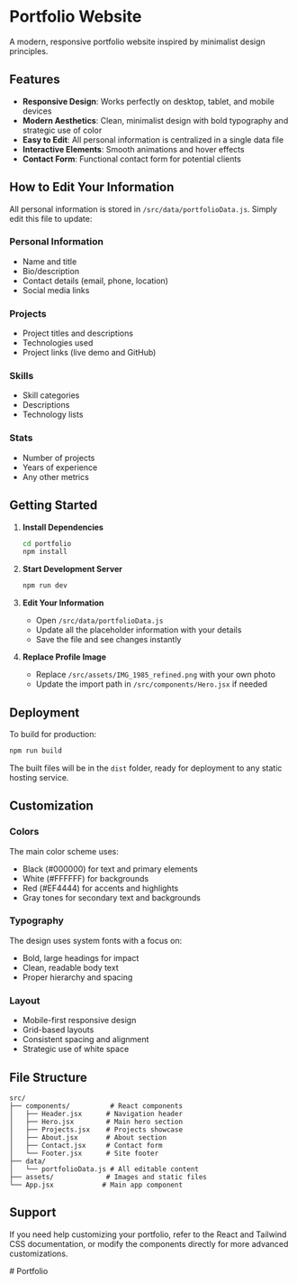 # Portfolio Website

A modern, responsive portfolio website inspired by minimalist design principles.

## Features

- **Responsive Design**: Works perfectly on desktop, tablet, and mobile devices
- **Modern Aesthetics**: Clean, minimalist design with bold typography and strategic use of color
- **Easy to Edit**: All personal information is centralized in a single data file
- **Interactive Elements**: Smooth animations and hover effects
- **Contact Form**: Functional contact form for potential clients

## How to Edit Your Information

All personal information is stored in `/src/data/portfolioData.js`. Simply edit this file to update:

### Personal Information
- Name and title
- Bio/description
- Contact details (email, phone, location)
- Social media links

### Projects
- Project titles and descriptions
- Technologies used
- Project links (live demo and GitHub)

### Skills
- Skill categories
- Descriptions
- Technology lists

### Stats
- Number of projects
- Years of experience
- Any other metrics

## Getting Started

1. **Install Dependencies**
   ```bash
   cd portfolio
   npm install
   ```

2. **Start Development Server**
   ```bash
   npm run dev
   ```

3. **Edit Your Information**
   - Open `/src/data/portfolioData.js`
   - Update all the placeholder information with your details
   - Save the file and see changes instantly

4. **Replace Profile Image**
   - Replace `/src/assets/IMG_1985_refined.png` with your own photo
   - Update the import path in `/src/components/Hero.jsx` if needed

## Deployment

To build for production:
```bash
npm run build
```

The built files will be in the `dist` folder, ready for deployment to any static hosting service.

## Customization

### Colors
The main color scheme uses:
- Black (#000000) for text and primary elements
- White (#FFFFFF) for backgrounds
- Red (#EF4444) for accents and highlights
- Gray tones for secondary text and backgrounds

### Typography
The design uses system fonts with a focus on:
- Bold, large headings for impact
- Clean, readable body text
- Proper hierarchy and spacing

### Layout
- Mobile-first responsive design
- Grid-based layouts
- Consistent spacing and alignment
- Strategic use of white space

## File Structure

```
src/
├── components/          # React components
│   ├── Header.jsx      # Navigation header
│   ├── Hero.jsx        # Main hero section
│   ├── Projects.jsx    # Projects showcase
│   ├── About.jsx       # About section
│   ├── Contact.jsx     # Contact form
│   └── Footer.jsx      # Site footer
├── data/
│   └── portfolioData.js # All editable content
├── assets/             # Images and static files
└── App.jsx            # Main app component
```

## Support

If you need help customizing your portfolio, refer to the React and Tailwind CSS documentation, or modify the components directly for more advanced customizations.

#   P o r t f o l i o  
 